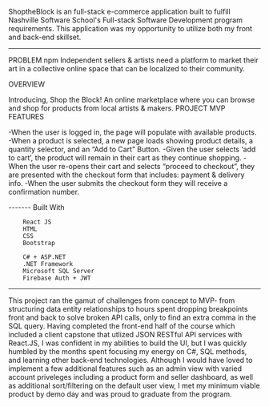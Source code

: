 ShoptheBlock is an full-stack e-commerce application built to fulfill Nashville Software School's Full-stack Software Development program requirements. This application was my opportunity to utilize both my front and back-end skillset. 
_______________________________________________________________________________

PROBLEM
npm
Independent sellers & artists need a platform to market their art in a collective online space that can be localized to their community. 

OVERVIEW 

Introducing, Shop the Block! An online marketplace where you can browse and shop for products from local artists & makers. 
PROJECT MVP FEATURES

-When the user is logged in, the page will populate with available products.
-When a product is selected, a new page loads showing product details, a quantity selector, and an “Add to Cart” Button.
-Given the user selects ‘add to cart’, the product will remain in their cart as they continue shopping.
-When the user re-opens their cart and selects “proceed to checkout”, they are presented with the checkout form that includes: payment & delivery info. 
-When the user submits the checkout form they will receive a confirmation number.


------- Built With

        React JS
        HTML
        CSS
        Bootstrap

        C# + ASP.NET
        .NET Framework
        Microsoft SQL Server
        Firebase Auth + JWT
_______________________________________________________________________________

This project ran the gamut of challenges from concept to MVP- from structuring data entity relationships to hours spent dropping breakpoints front and back to solve broken API calls, only to find an extra comma in the SQL query. Having completed the front-end half of the course which included a client capstone that utlized JSON RESTful API services with React.JS, I was confident in my abilities to build the UI, but I was quickly humbled by the months spent focusing my energy on C#, SQL methods, and learning other back-end technologies. Although I would have loved to implement a few additional features such as an admin view with varied account priveleges including a product form and seller dashboard, as well as additional sort/filtering on the default user view, I met my minimum viable product by demo day and was proud to graduate from the program.

